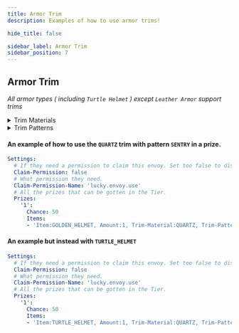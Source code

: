 ```yaml
---
title: Armor Trim
description: Examples of how to use armor trims!

hide_title: false

sidebar_label: Armor Trim
sidebar_position: 7
---
```


## Armor Trim
*All armor types ( including `Turtle Helmet` ) except `Leather Armor` support trims*

<details>
  <summary>Trim Materials</summary>

* amethyst
* copper
* diamond
* emerald
* gold
* iron
* lapis
* netherite
* quartz
* redstone
</details>

<details>
  <summary>Trim Patterns</summary>

* bolt
* coast
* dune
* eye
* flow
* host
* raiser
* rib
* sentry
* shaper
* silence
* snout
* spire
* tide
* vex
* ward
* wayfinder
* wild
</details>

#### An example of how to use the `QUARTZ` trim with pattern `SENTRY` in a prize.
```yml
Settings:
  # If they need a permission to claim this envoy. Set too false to disable.
  Claim-Permission: false
  # What permission they need.
  Claim-Permission-Name: 'lucky.envoy.use'
  # All the prizes that can be gotten in the Tier.
  Prizes:
    '1':
      Chance: 50
      Items:
      - 'Item:GOLDEN_HELMET, Amount:1, Trim-Material:QUARTZ, Trim-Pattern:SENTRY, Name:&cAn example helmet using Trims.'
```

#### An example but instead with `TURTLE_HELMET`
```yml
Settings:
  # If they need a permission to claim this envoy. Set too false to disable.
  Claim-Permission: false
  # What permission they need.
  Claim-Permission-Name: 'lucky.envoy.use'
  # All the prizes that can be gotten in the Tier.
  Prizes:
    '1':
      Chance: 50
      Items:
      - 'Item:TURTLE_HELMET, Amount:1, Trim-Material:QUARTZ, Trim-Pattern:SENTRY, Name:&cAn example helmet using Trims.'
```